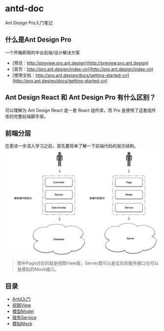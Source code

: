 # antd-doc
Ant Design Pro入门笔记

## 什么是Ant Design Pro

一个开箱即用的中台前端/设计解决方案

- [预览：http://preview.pro.ant.design](http://preview.pro.ant.design)
- [首页：http://pro.ant.design/index-cn](http://pro.ant.design/index-cn)
- [使用文档：http://pro.ant.design/docs/getting-started-cn](http://pro.ant.design/docs/getting-started-cn)

## Ant Design React 和 Ant Design Pro 有什么区别？

可以理解为 Ant Design React 是一套 React 组件库，而 Pro 是使用了这套组件库的完整前端脚手架。

## 前端分层

在更进一步深入学习之前，首先要简单了解一下前端代码的层次结构。
![分层示意图](https://github.com/gooree/antd-doc/blob/master/images/20190226164820277_1443508762.png)

> 图中Page对应的就是视图View层，Server既可以是实际的服务接口也可以是模拟的Mock接口。

## 目录

- [Antd入门](https://github.com/gooree/antd-doc/blob/master/Antd%E5%85%A5%E9%97%A8.md)
- [视图View](https://github.com/gooree/antd-doc/blob/master/View.md)
- [模型Model](https://github.com/gooree/antd-doc/blob/master/Model.md)
- [服务Service](https://github.com/gooree/antd-doc/blob/master/Service.md)
- [模拟Mock](https://github.com/gooree/antd-doc/blob/master/Mock.md)
